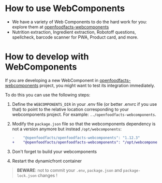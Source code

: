 # How to use WebComponents
- We have a variety of Web Components to do the hard work for you: explore them at [openfoodfacts-webcomponents](https://github.com/openfoodfacts/openfoodfacts-webcomponents)
- Nutrition extraction, Ingredient extraction, Robotoff questions, spellcheck, barcode scanner for PWA, Product card, and more.

# How to develop with WebComponents

If you are developing a new WebComponent in [openfoodfacts-webcomponents](https://github.com/openfoodfacts/openfoodfacts-webcomponents) project,
you might want to test its integration immediately.

To do this you can use the following steps:

1. Define the `WEBCOMPONENTS_DIR` in your .env file (or better .envrc if you use that)
   to point to  the relative location corresponding to your webcomponents project.
   For example: `../openfoodfacts-webcomponents`.


2. Modify the `package.json` file so that the webcomponents dependency
   is not a version anymore but instead `/opt/webcomponents`:

   ```diff
   -    "@openfoodfacts/openfoodfacts-webcomponents": "1.12.3"
   +    "@openfoodfacts/openfoodfacts-webcomponents": "/opt/webcomponents",
   ```

3. Don't forget to build your webcomponents

4. Restart the dynamicfront container


> **BEWARE**: not to commit your `.env`, `package.json`  and `package-lock.json` changes !

